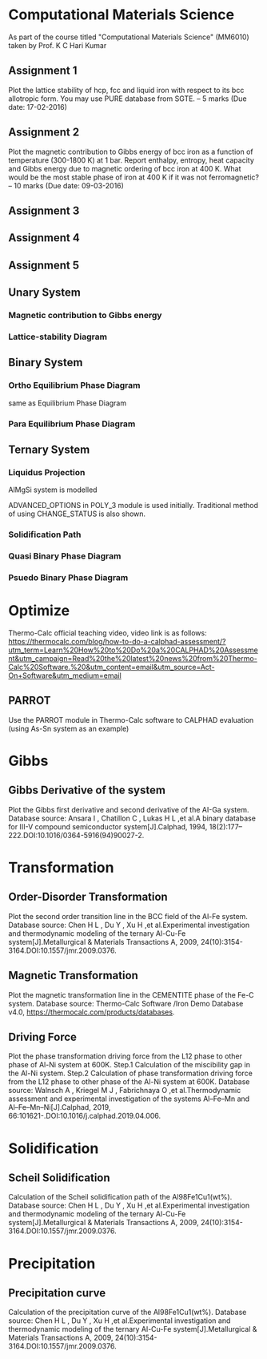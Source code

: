 # Computational Materials Science
As part of the course titled "Computational Materials Science" (MM6010) taken by Prof. K C Hari Kumar

## Assignment 1
Plot the lattice stability of hcp, fcc and liquid iron with respect to its bcc allotropic form. You may use PURE database from SGTE. – 5 marks (Due date: 17-02-2016)

## Assignment 2
Plot the magnetic contribution to Gibbs energy of bcc iron as a function of temperature (300-1800 K) at 1 bar. Report enthalpy, entropy, heat capacity and Gibbs energy due to magnetic ordering of bcc iron at 400 K. What would be the most stable phase of iron at 400 K if it was not ferromagnetic? – 10 marks (Due date: 09-03-2016)

## Assignment 3

## Assignment 4

## Assignment 5

## Unary System

### Magnetic contribution to Gibbs energy

### Lattice-stability Diagram

## Binary System

### Ortho Equilibrium Phase Diagram
same as Equilibrium Phase Diagram

### Para Equilibrium Phase Diagram

## Ternary System

### Liquidus Projection
AlMgSi system is modelled

ADVANCED_OPTIONS in POLY_3 module is used initially. Traditional method of using CHANGE_STATUS is also shown.

### Solidification Path

### Quasi Binary Phase Diagram

### Psuedo Binary Phase Diagram

# Optimize
Thermo-Calc official teaching video, video link is as follows:
https://thermocalc.com/blog/how-to-do-a-calphad-assessment/?utm_term=Learn%20How%20to%20Do%20a%20CALPHAD%20Assessment&utm_campaign=Read%20the%20latest%20news%20from%20Thermo-Calc%20Software.%20&utm_content=email&utm_source=Act-On+Software&utm_medium=email

##  PARROT 
Use the PARROT module in Thermo-Calc software to CALPHAD evaluation (using As-Sn system as an example)

# Gibbs  

## Gibbs Derivative of the system
Plot the Gibbs first derivative and second derivative of the AI-Ga system. 
Database source: Ansara I , Chatillon C , Lukas H L ,et al.A binary database for III-V compound semiconductor system[J].Calphad, 1994, 18(2):177–222.DOI:10.1016/0364-5916(94)90027-2.  

# Transformation

## Order-Disorder Transformation 
Plot the second order transition line in the BCC field of the Al-Fe system.
Database source: Chen H L , Du Y , Xu H ,et al.Experimental investigation and thermodynamic modeling of the ternary Al-Cu-Fe system[J].Metallurgical & Materials Transactions A, 2009, 24(10):3154-3164.DOI:10.1557/jmr.2009.0376.

## Magnetic Transformation
Plot the magnetic transformation line in the CEMENTITE phase of the Fe-C system.
Database source: Thermo-Calc Software /Iron Demo Database v4.0, https://thermocalc.com/products/databases.

## Driving Force
Plot the phase transformation driving force from the L12 phase to other phase of Al-Ni system at 600K. 
Step.1 Calculation of the miscibility gap in the Al-Ni system.
Step.2 Calculation of phase transformation driving force from the L12 phase to other phase of the Al-Ni system at 600K.
Database source: Walnsch A , Kriegel M J , Fabrichnaya O ,et al.Thermodynamic assessment and experimental investigation of the systems Al–Fe–Mn and Al–Fe–Mn–Ni[J].Calphad, 2019, 66:101621-.DOI:10.1016/j.calphad.2019.04.006.

# Solidification

## Scheil Solidification
Calculation of the Scheil solidification path of the Al98Fe1Cu1(wt%).
Database source: Chen H L , Du Y , Xu H ,et al.Experimental investigation and thermodynamic modeling of the ternary Al-Cu-Fe system[J].Metallurgical & Materials Transactions A, 2009, 24(10):3154-3164.DOI:10.1557/jmr.2009.0376.

# Precipitation

## Precipitation curve
Calculation of the precipitation curve of the Al98Fe1Cu1(wt%).
Database source: Chen H L , Du Y , Xu H ,et al.Experimental investigation and thermodynamic modeling of the ternary Al-Cu-Fe system[J].Metallurgical & Materials Transactions A, 2009, 24(10):3154-3164.DOI:10.1557/jmr.2009.0376.
